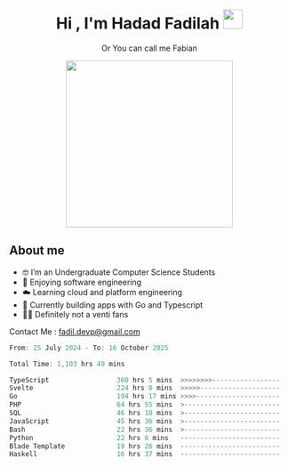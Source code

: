 <h1 align="center">Hi , I'm Hadad Fadilah  <img src="https://media.giphy.com/media/hvRJCLFzcasrR4ia7z/giphy.gif" width="35" ></h1>
<p align="center"><span>Or You can call me <span style="font: bold">Fabian</span></p>
<p align="center">
<img src="https://media.tenor.com/78dNivDemDAAAAAi/speech-bubble-venti.gif" width="300"/>    
</p>

##  About me
- 🤓 I’m an Undergraduate Computer Science Students
- 🍰 Enjoying software engineering
- ☁️ Learning cloud and platform engineering
- 🧰 Currently building apps with Go and Typescript 
- 🏃‍♂️ Definitely not a venti fans

Contact Me : fadil.devp@gmail.com

<!--START_SECTION:waka-->

```go
From: 25 July 2024 - To: 16 October 2025

Total Time: 1,103 hrs 49 mins

TypeScript                 360 hrs 5 mins  >>>>>>>>-----------------   32.38 %
Svelte                     224 hrs 8 mins  >>>>>--------------------   20.15 %
Go                         194 hrs 17 mins >>>>---------------------   17.47 %
PHP                        64 hrs 55 mins  >------------------------   05.84 %
SQL                        46 hrs 18 mins  >------------------------   04.16 %
JavaScript                 45 hrs 36 mins  >------------------------   04.10 %
Bash                       22 hrs 36 mins  >------------------------   02.03 %
Python                     22 hrs 6 mins   -------------------------   01.99 %
Blade Template             19 hrs 26 mins  -------------------------   01.75 %
Haskell                    16 hrs 37 mins  -------------------------   01.49 %
```

<!--END_SECTION:waka-->




<!--
**Fadil-Tao/Fadil-Tao** is a ✨ _special_ ✨ repository because its `README.md` (this file) appears on your GitHub profile.


